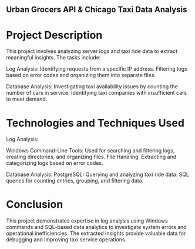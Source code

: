 ## Urban Grocers API & Chicago Taxi Data Analysis

# Project Description
This project involves analyzing server logs and taxi ride data to extract meaningful insights. The tasks include:

Log Analysis:
Identifying requests from a specific IP address.
Filtering logs based on error codes and organizing them into separate files.

Database Analysis:
Investigating taxi availability issues by counting the number of cars in service.
Identifying taxi companies with insufficient cars to meet demand.

# Technologies and Techniques Used

Log Analysis:

Windows Command-Line Tools: Used for searching and filtering logs, creating directories, and organizing files.
File Handling: Extracting and categorizing logs based on error codes.

Database Analysis:
PostgreSQL: Querying and analyzing taxi ride data.
SQL queries for counting entries, grouping, and filtering data.

# Conclusion

This project demonstrates expertise in log analysis using Windows commands and SQL-based data analytics to investigate system errors and operational inefficiencies. The extracted insights provide valuable data for debugging and improving taxi service operations.